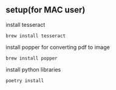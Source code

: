 ## setup(for MAC user)

install tesseract
```
brew install tesseract
```

install popper for converting pdf to image
```
brew install popper
```

install python libraries
```
poetry install
```

